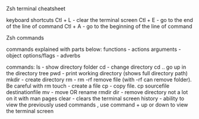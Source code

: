 Zsh terminal cheatsheet

keyboard shortcuts
Ctl + L - clear the terminal screen
Ctl + E - go to the end of the line of command
Ctl + A - go to the beginning of the line of command


Zsh commands

commands explained with parts below:
functions - actions
arguments - object
options/flags - adverbs


commands:
ls - show directory folder
cd - change directory cd .. go up in the directory tree
pwd - print working directory (shows full directory path)
mkdir - create directory
rm -  rm -rf remove file (with -rf can remove folder). Be careful with rm
touch - create a file
cp - copy file. cp sourcefile destinationfile
mv - move OR rename
rmdir dir - remove directory not a lot on it with man pages
clear - clears the terminal screen
history - ability to view the previously used commands , use command + up or down to view the terminal screen
